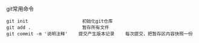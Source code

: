
git常用命令

    git init                    初始化git仓库
    git add .                   暂存所有文件
    git commit -m '说明注释'    提交产生版本记录    每次提交，把暂存区内容快照一份
